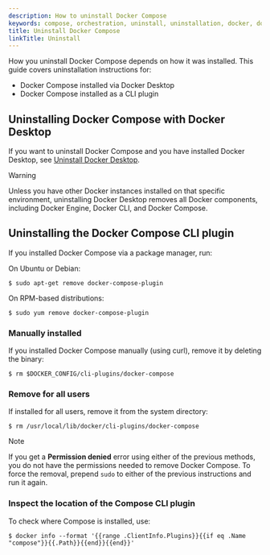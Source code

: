 ```yaml
---
description: How to uninstall Docker Compose
keywords: compose, orchestration, uninstall, uninstallation, docker, documentation
title: Uninstall Docker Compose
linkTitle: Uninstall 
---
```


How you uninstall Docker Compose depends on how it was installed. This guide covers uninstallation instructions for:

- Docker Compose installed via Docker Desktop
- Docker Compose installed as a CLI plugin

## Uninstalling Docker Compose with Docker Desktop

If you want to uninstall Docker Compose and you have installed Docker Desktop, see [Uninstall Docker Desktop](/manuals/desktop/uninstall.md).

> [!WARNING]
>
> Unless you have other Docker instances installed on that specific environment, uninstalling Docker Desktop removes all Docker components, including Docker Engine, Docker CLI, and Docker Compose.

## Uninstalling the Docker Compose CLI plugin

If you installed Docker Compose via a package manager, run:

On Ubuntu or Debian:

   ```console
   $ sudo apt-get remove docker-compose-plugin
   ```
On RPM-based distributions:

   ```console
   $ sudo yum remove docker-compose-plugin
   ```

### Manually installed

If you installed Docker Compose manually (using curl), remove it by deleting the binary:

   ```console
   $ rm $DOCKER_CONFIG/cli-plugins/docker-compose
   ```

### Remove for all users

If installed for all users, remove it from the system directory:

   ```console
   $ rm /usr/local/lib/docker/cli-plugins/docker-compose
   ```

> [!NOTE]
>
> If you get a **Permission denied** error using either of the previous
> methods, you do not have the permissions needed to remove
> Docker Compose. To force the removal, prepend `sudo` to either of the previous instructions and run it again.

### Inspect the location of the Compose CLI plugin

To check where Compose is installed, use:

```console
$ docker info --format '{{range .ClientInfo.Plugins}}{{if eq .Name "compose"}}{{.Path}}{{end}}{{end}}'
```
